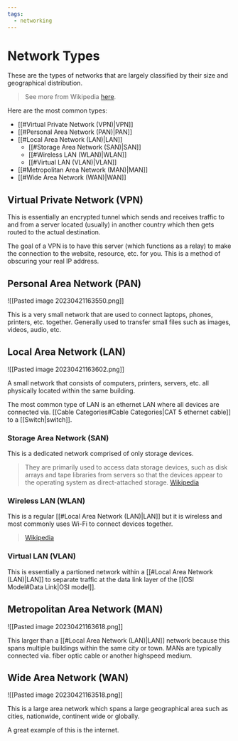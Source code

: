```yaml
---
tags:
  - networking
---
```

# Network Types

These are the types of networks that are largely classified by their size and geographical distribution.

>See more from Wikipedia [here](https://en.wikipedia.org/wiki/Wireless_LAN).

Here are the most common types:

- [[#Virtual Private Network (VPN)|VPN]]
- [[#Personal Area Network (PAN)|PAN]]
- [[#Local Area Network (LAN)|LAN]]
	- [[#Storage Area Network (SAN)|SAN]]
	- [[#Wireless LAN (WLAN)|WLAN]]
	- [[#Virtual LAN (VLAN)|VLAN]]
- [[#Metropolitan Area Network (MAN)|MAN]]
- [[#Wide Area Network (WAN)|WAN]]

## Virtual Private Network (VPN)

This is essentially an encrypted tunnel which sends and receives traffic to and from a server located (usually) in another country which then gets routed to the actual destination.

The goal of a VPN is to have this server (which functions as a relay) to make the connection to the website, resource, etc. for you. This is a method of obscuring your real IP address.

## Personal Area Network (PAN)

![[Pasted image 20230421163550.png]]

This is a very small network that are used to connect laptops, phones, printers, etc. together.
Generally used to transfer small files such as images, videos, audio, etc.

## Local Area Network (LAN)

![[Pasted image 20230421163602.png]]

A small network that consists of computers, printers, servers, etc. all physically located within the same building.

The most common type of LAN is an ethernet LAN where all devices are connected via. [[Cable Categories#Cable Categories|CAT 5 ethernet cable]] to a [[Switch|switch]].

### Storage Area Network (SAN)

This is a dedicated network comprised of only storage devices. 

>They are primarily used to access data storage devices, such as disk arrays and tape libraries from servers so that the devices appear to the operating system as direct-attached storage.
>[Wikipedia](https://en.wikipedia.org/wiki/Storage_area_network)

### Wireless LAN (WLAN)

This is a regular [[#Local Area Network (LAN)|LAN]] but it is wireless and most commonly uses Wi-Fi to connect devices together.

>[Wikipedia](https://en.wikipedia.org/wiki/Wireless_LAN)

### Virtual LAN (VLAN)

This is essentially a partioned network within a [[#Local Area Network (LAN)|LAN]] to separate traffic at the data link layer of the [[OSI Model#Data Link|OSI model]].

## Metropolitan Area Network (MAN)

![[Pasted image 20230421163618.png]]

This larger than a [[#Local Area Network (LAN)|LAN]] network because this spans multiple buildings within the same city or town.
MANs are typically connected via. fiber optic cable or another highspeed medium.

## Wide Area Network (WAN)

![[Pasted image 20230421163518.png]]

This is a large area network which spans a large geographical area such as cities, nationwide, continent wide or globally.

A great example of this is the internet.
